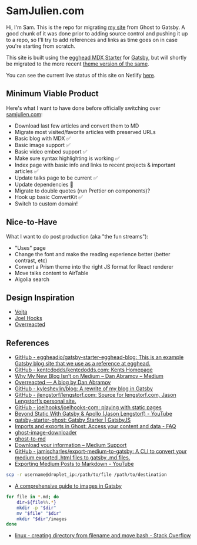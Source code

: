 # SamJulien.com

Hi, I'm Sam. This is the repo for migrating [my site](http://www.samjulien.com) from Ghost to Gatsby. A good chunk of it was done prior to adding source control and pushing it up to a repo, so I'll try to add references and links as time goes on in case you're starting from scratch.

This site is built using the [egghead MDX Starter](https://github.com/eggheadio/gatsby-starter-egghead-blog) for [Gatsby](https://www.gatsbyjs.org/), but will shortly be migrated to the more recent [theme version of the same](https://github.com/eggheadio/gatsby-theme-egghead-blog).

You can see the current live status of this site on Netlify [here](https://samjuliencom.netlify.com/).

## Minimum Viable Product
Here's what I want to have done before officially switching over [samjulien.com](http://www.samjulien.com):

- Download last few articles and convert them to MD
- Migrate most visited/favorite articles with preserved URLs
- Basic blog with MDX ✅
- Basic image support ✅
- Basic video embed support ✅
- Make sure syntax highlighting is working ✅
- Index page with basic info and links to recent projects & important articles ✅
- Update talks page to be current ✅
- Update dependencies 😬
- Migrate to double quotes (run Prettier on components)?
- Hook up basic ConvertKit ✅
- Switch to custom domain!

## Nice-to-Have
What I want to do post production (aka "the fun streams"):

- "Uses" page
- Change the font and make the reading experience better (better contrast, etc)
- Convert a Prism theme into the right JS format for React renderer
- Move talks content to AirTable
- Algolia search

## Design Inspiration
- [Vojta](http://vojta.io)
- [Joel Hooks](https://joelhooks.com/)
- [Overreacted](https://overreacted.io/)

## References
- [GitHub - eggheadio/gatsby-starter-egghead-blog: This is an example Gatsby blog site that we use as a reference at egghead.](https://github.com/eggheadio/gatsby-starter-egghead-blog)
- [GitHub - kentcdodds/kentcdodds.com: Kents Homepage](https://github.com/kentcdodds/kentcdodds.com)
- [Why My New Blog Isn’t on Medium – Dan Abramov – Medium](https://medium.com/@dan_abramov/why-my-new-blog-isnt-on-medium-3b280282fbae)
- [Overreacted — A blog by Dan Abramov](https://overreacted.io/)
- [GitHub - kyleshevlin/blog: A rewrite of my blog in Gatsby](https://github.com/kyleshevlin/blog)
- [GitHub - jlengstorf/lengstorf.com: Source for lengstorf.com, Jason Lengstorf’s personal site.](https://github.com/jlengstorf/lengstorf.com)
- [GitHub - joelhooks/joelhooks-com: playing with static pages](https://github.com/joelhooks/joelhooks-com)
- [Beyond Static With Gatsby & Apollo (Jason Lengstorf) - YouTube](https://www.youtube.com/watch?v=wNUg1jpj9T0&index=8&list=PLz8Iz-Fnk_eQGt4-VFFCXYuYcuKaw4F07)
- [gatsby-starter-ghost: Gatsby Starter | GatsbyJS](https://www.gatsbyjs.org/starters/TryGhost/gatsby-starter-ghost/)
- [Imports and exports in Ghost: Access your content and data - FAQ](https://docs.ghost.org/faq/the-importer/#exports-in-ghost)
- [ghost-image-downloader](https://github.com/reverentgeek/ghost-image-downloader)
- [ghost-to-md](https://github.com/hswolff/ghost-to-md)
- [Download your information – Medium Support](https://help.medium.com/hc/en-us/articles/115004745787-Download-your-information)
- [GitHub - jamischarles/export-medium-to-gatsby: A CLI to convert your medium exported .html files to gatsby .md files.](https://github.com/jamischarles/export-medium-to-gatsby)
- [Exporting Medium Posts to Markdown - YouTube](https://www.youtube.com/watch?v=9Uy1db7qsT0)

```bash
scp -r username@droplet_ip:/path/to/file /path/to/destination
```

- [A comprehensive guide to images in Gatsby](https://www.orangejellyfish.com/blog/a-comprehensive-guide-to-images-in-gatsby/)

```bash
for file in *.md; do
    dir=${file%%.*}
    mkdir -p "$dir"
    mv "$file" "$dir"
    mkdir "$dir"/images
done
```

- [linux - creating directory from filename and move bash - Stack Overflow](https://stackoverflow.com/questions/13020720/creating-directory-from-filename-and-move-bash)
